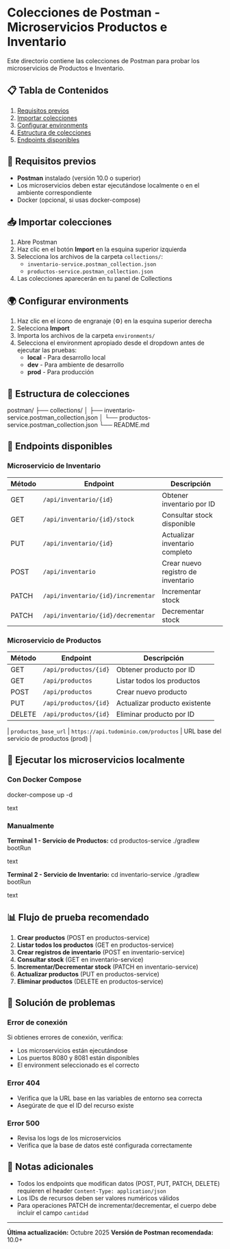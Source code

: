 # Colecciones de Postman - Microservicios Productos e Inventario

Este directorio contiene las colecciones de Postman para probar los microservicios de Productos e Inventario.

## 📋 Tabla de Contenidos

1. [Requisitos previos](#requisitos-previos)
2. [Importar colecciones](#importar-colecciones)
3. [Configurar environments](#configurar-environments)
4. [Estructura de colecciones](#estructura-de-colecciones)
5. [Endpoints disponibles](#endpoints-disponibles)

## 🔧 Requisitos previos

- **Postman** instalado (versión 10.0 o superior)
- Los microservicios deben estar ejecutándose localmente o en el ambiente correspondiente
- Docker (opcional, si usas docker-compose)

## 📥 Importar colecciones

1. Abre Postman
2. Haz clic en el botón **Import** en la esquina superior izquierda
3. Selecciona los archivos de la carpeta `collections/`:
   - `inventario-service.postman_collection.json`
   - `productos-service.postman_collection.json`
4. Las colecciones aparecerán en tu panel de Collections

## 🌍 Configurar environments

1. Haz clic en el ícono de engranaje (⚙️) en la esquina superior derecha
2. Selecciona **Import**
3. Importa los archivos de la carpeta `environments/`
4. Selecciona el environment apropiado desde el dropdown antes de ejecutar las pruebas:
   - **local** - Para desarrollo local
   - **dev** - Para ambiente de desarrollo
   - **prod** - Para producción

## 📂 Estructura de colecciones

postman/
├── collections/
│ ├── inventario-service.postman_collection.json
│ └── productos-service.postman_collection.json
└── README.md

## 🚀 Endpoints disponibles

### Microservicio de Inventario

| Método | Endpoint | Descripción |
|--------|----------|-------------|
| GET | `/api/inventario/{id}` | Obtener inventario por ID |
| GET | `/api/inventario/{id}/stock` | Consultar stock disponible |
| PUT | `/api/inventario/{id}` | Actualizar inventario completo |
| POST | `/api/inventario` | Crear nuevo registro de inventario |
| PATCH | `/api/inventario/{id}/incrementar` | Incrementar stock |
| PATCH | `/api/inventario/{id}/decrementar` | Decrementar stock |

### Microservicio de Productos

| Método | Endpoint | Descripción |
|--------|----------|-------------|
| GET | `/api/productos/{id}` | Obtener producto por ID |
| GET | `/api/productos` | Listar todos los productos |
| POST | `/api/productos` | Crear nuevo producto |
| PUT | `/api/productos/{id}` | Actualizar producto existente |
| DELETE | `/api/productos/{id}` | Eliminar producto por ID |

| `productos_base_url` | `https://api.tudominio.com/productos` | URL base del servicio de productos (prod) |

## 🏃 Ejecutar los microservicios localmente

### Con Docker Compose

docker-compose up -d

text

### Manualmente

**Terminal 1 - Servicio de Productos:**
cd productos-service
./gradlew bootRun

text

**Terminal 2 - Servicio de Inventario:**
cd inventario-service
./gradlew bootRun

text

## 📊 Flujo de prueba recomendado

1. **Crear productos** (POST en productos-service)
2. **Listar todos los productos** (GET en productos-service)
3. **Crear registros de inventario** (POST en inventario-service)
4. **Consultar stock** (GET en inventario-service)
5. **Incrementar/Decrementar stock** (PATCH en inventario-service)
6. **Actualizar productos** (PUT en productos-service)
7. **Eliminar productos** (DELETE en productos-service)

## 🐛 Solución de problemas

### Error de conexión

Si obtienes errores de conexión, verifica:
- Los microservicios están ejecutándose
- Los puertos 8080 y 8081 están disponibles
- El environment seleccionado es el correcto

### Error 404

- Verifica que la URL base en las variables de entorno sea correcta
- Asegúrate de que el ID del recurso existe

### Error 500

- Revisa los logs de los microservicios
- Verifica que la base de datos esté configurada correctamente

## 📄 Notas adicionales

- Todos los endpoints que modifican datos (POST, PUT, PATCH, DELETE) requieren el header `Content-Type: application/json`
- Los IDs de recursos deben ser valores numéricos válidos
- Para operaciones PATCH de incrementar/decrementar, el cuerpo debe incluir el campo `cantidad`

---

**Última actualización:** Octubre 2025
**Versión de Postman recomendada:** 10.0+
